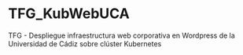 # TFG_KubWebUCA
TFG - Despliegue infraestructura web corporativa en Wordpress de la Universidad de Cádiz sobre clúster Kubernetes
